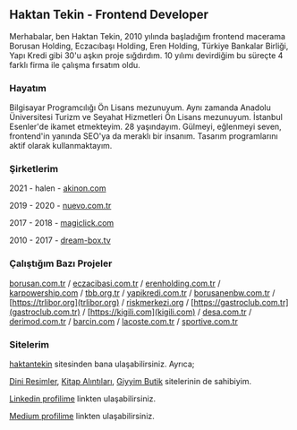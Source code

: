## Haktan Tekin - Frontend Developer

Merhabalar, ben Haktan Tekin, 2010 yılında başladığım frontend macerama Borusan Holding, Eczacıbaşı Holding, Eren Holding, Türkiye Bankalar Birliği, Yapı Kredi gibi 30'u aşkın proje sığdırdım. 10 yılımı devirdiğim bu süreçte 4 farklı firma ile çalışma fırsatım oldu. 

### Hayatım

Bilgisayar Programcılığı Ön Lisans mezunuyum. Aynı zamanda Anadolu Üniversitesi Turizm ve Seyahat Hizmetleri Ön Lisans mezunuyum. İstanbul Esenler'de ikamet etmekteyim. 28 yaşındayım. Gülmeyi, eğlenmeyi seven, frontend'in yanında SEO'ya da meraklı bir insanım. Tasarım programlarını aktif olarak kullanmaktayım.

### Şirketlerim

2021 - halen - [akinon.com](akinon.com)

2019 - 2020 - [nuevo.com.tr](https://nuevo.com.tr)

2017 - 2018 - [magiclick.com](https://magiclick.com)

2010 - 2017 - [dream-box.tv](https://dream-box.tv)

### Çalıştığım Bazı Projeler

[borusan.com.tr](https://borusan.com.tr) / [eczacibasi.com.tr](https://eczacibasi.com.tr) / [erenholding.com.tr](https://erenholding.com.tr) / [karpowership.com](https://karpowership.com) / [tbb.org.tr](https://tbb.org.tr) / [yapikredi.com.tr](https://yapikredi.com.tr) / [borusanenbw.com.tr](https://www.borusanenbw.com.tr) / [https://trlibor.org](trlibor.org) / [riskmerkezi.org](https://riskmerkezi.org) / [https://gastroclub.com.tr](gastroclub.com.tr) / [https://kigili.com](kigili.com) / [desa.com.tr](https://desa.com.tr) / [derimod.com.tr](https://derimod.com.tr) / [barcin.com](https://barcin.com) / [lacoste.com.tr](https://lacoste.com.tr) / [sportive.com.tr](https://sportive.com.tr)

### Sitelerim

[haktantekin](https://haktantekin.com/) sitesinden bana ulaşabilirsiniz. Ayrıca;

[Dini Resimler](https://diniresimler.com/), [Kitap Alıntıları](https://kitapalintilari.com/), [Giyyim Butik](https://giyyim.com/) sitelerinin de sahibiyim.

[Linkedin profilime](https://www.linkedin.com/in/haktantekin/) linkten ulaşabilirsiniz.

[Medium profilime](https://haktantekin.medium.com/) linkten ulaşabilirsiniz.
